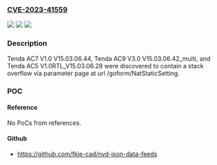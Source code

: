 ### [CVE-2023-41559](https://cve.mitre.org/cgi-bin/cvename.cgi?name=CVE-2023-41559)
![](https://img.shields.io/static/v1?label=Product&message=n%2Fa&color=blue)
![](https://img.shields.io/static/v1?label=Version&message=n%2Fa&color=blue)
![](https://img.shields.io/static/v1?label=Vulnerability&message=n%2Fa&color=brighgreen)

### Description

Tenda AC7 V1.0 V15.03.06.44, Tenda AC9 V3.0 V15.03.06.42_multi, and Tenda AC5 V1.0RTL_V15.03.06.28 were discovered to contain a stack overflow via parameter page at url /goform/NatStaticSetting.

### POC

#### Reference
No PoCs from references.

#### Github
- https://github.com/fkie-cad/nvd-json-data-feeds

